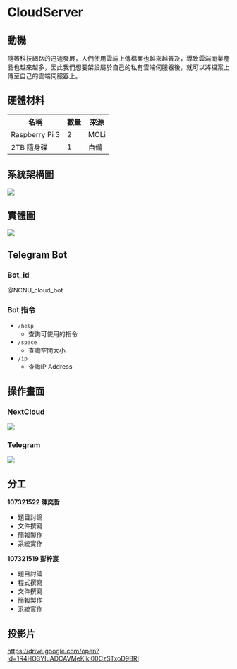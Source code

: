 # CloudServer

## 動機

隨著科技網路的迅速發展，人們使用雲端上傳檔案也越來越普及，導致雲端商業產品也越來越多，因此我們想要架設屬於自己的私有雲端伺服器後，就可以將檔案上傳至自己的雲端伺服器上。

## 硬體材料

| 名稱           | 數量 | 來源     |
| -------------- | ---- | -------- |
| Raspberry Pi 3 | 2    | MOLi     |
| 2TB 隨身碟     | 1    | 自備 |

## 系統架構圖

![](https://i.imgur.com/1gUQXRQ.png)


## 實體圖

![](https://i.imgur.com/LRJNnCP.png)


## Telegram Bot

### Bot_id

@NCNU_cloud_bot

### Bot 指令

- `/help`
    - 查詢可使用的指令
- `/space`
    - 查詢空間大小
- `/ip`
    - 查詢IP Address

## 操作畫面


### NextCloud


![](https://i.imgur.com/XbECvcp.png)

### Telegram

![](https://i.imgur.com/30paVMr.png)


## 分工

**107321522 陳奕哲**

- 題目討論
- 文件撰寫
- 簡報製作
- 系統實作

**107321519 彭梓宸**

- 題目討論
- 程式撰寫
- 文件撰寫
- 簡報製作
- 系統實作

## 投影片

https://drive.google.com/open?id=1R4HO3YIuADCAVMeKlki00CzSTxoD9BRI
